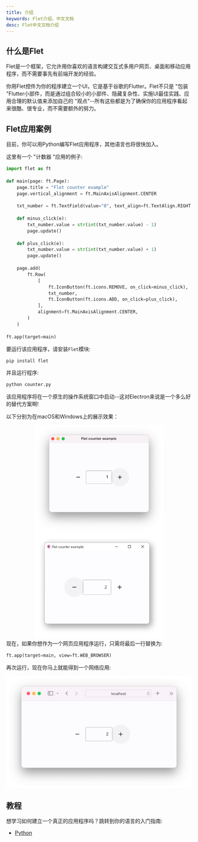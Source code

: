 ```yaml
---
title: 介绍
keywords: Flet介绍，中文文档
desc: Flet中文文档介绍
---
```


## 什么是Flet

Flet是一个框架，它允许用你喜欢的语言构建交互式多用户网页、桌面和移动应用程序，而不需要事先有前端开发的经验。

你用Flet控件为你的程序建立一个UI，它是基于谷歌的Flutter。Flet不只是 "包装 "Flutter小部件，而是通过组合较小的小部件、隐藏复杂性、实施UI最佳实践、应用合理的默认值来添加自己的 "观点"--所有这些都是为了确保你的应用程序看起来很酷、很专业，而不需要额外的努力。

## Flet应用案例

目前，你可以用Python编写Flet应用程序，其他语言也将很快加入。

这里有一个 "计数器 "应用的例子:

```python
import flet as ft

def main(page: ft.Page):
    page.title = "Flet counter example"
    page.vertical_alignment = ft.MainAxisAlignment.CENTER

    txt_number = ft.TextField(value="0", text_align=ft.TextAlign.RIGHT, width=100)

    def minus_click(e):
        txt_number.value = str(int(txt_number.value) - 1)
        page.update()

    def plus_click(e):
        txt_number.value = str(int(txt_number.value) + 1)
        page.update()

    page.add(
        ft.Row(
            [
                ft.IconButton(ft.icons.REMOVE, on_click=minus_click),
                txt_number,
                ft.IconButton(ft.icons.ADD, on_click=plus_click),
            ],
            alignment=ft.MainAxisAlignment.CENTER,
        )
    )

ft.app(target=main)
```

要运行该应用程序，请安装```Flet```模块:

```bash
pip install flet
```

并且运行程序:

```bash
python counter.py
```

该应用程序将在一个原生的操作系统窗口中启动--这对Electron来说是一个多么好的替代方案啊!

以下分别为在macOS和Windows上的展示效果：

<center class="half">
    <img src="/static/image/flet-counter-macos.png" width="350"/>
    <img src="/static/image/flet-counter-windows.png" width="350"/>
</center

现在，如果你想作为一个网页应用程序运行，只需将最后一行替换为:

```python
ft.app(target=main, view=ft.WEB_BROWSER)
```

再次运行，现在你马上就能得到一个网络应用:

<img src="/static/image/flet-counter-safari.png" style="zoom:50%;" />

## 教程

想学习如何建立一个真正的应用程序吗？跳转到你的语言的入门指南:

- [Python](./python_guide/python_guide.html)